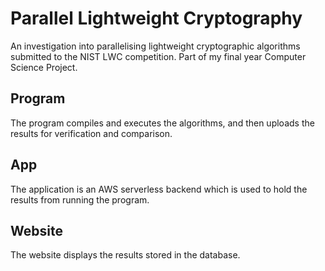 # Parallel Lightweight Cryptography
An investigation into parallelising lightweight cryptographic algorithms submitted to the NIST LWC competition. Part of my final year Computer Science Project.

## Program
The program compiles and executes the algorithms, and then uploads the results for verification and comparison.

## App
The application is an AWS serverless backend which is used to hold the results from running the program.

## Website
The website displays the results stored in the database.
